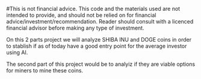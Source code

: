 #This is not financial advice. This code and the materials used are not intended to provide, and should not be relied on for financial advice/investment/recommendation. Reader should consult with a licenced financial advisor before making any type of investment.

On this 2 parts project we will analyze SHIBA INU and DOGE coins in order to stablish if as of today have a good entry point for the average investor using AI.

The second part of this project would be to analyiz if they are viable options for miners to mine these coins. 
